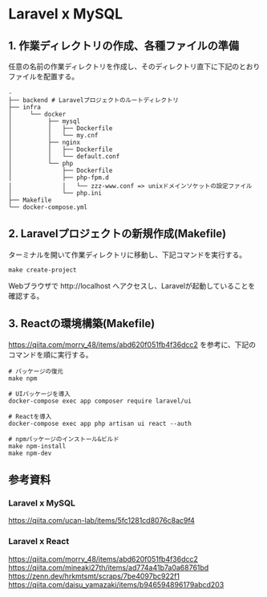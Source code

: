 # Laravel x MySQL

## 1. 作業ディレクトリの作成、各種ファイルの準備

任意の名前の作業ディレクトリを作成し、そのディレクトリ直下に下記のとおりファイルを配置する。
```
.
├── backend # Laravelプロジェクトのルートディレクトリ
├── infra
│     └── docker
│          ├── mysql
│          │   ├── Dockerfile
│          │   └── my.cnf
│          ├── nginx
│          │   ├── Dockerfile
│          │   └── default.conf
│          └── php
│              ├── Dockerfile
│              ├── php-fpm.d
│              │   └── zzz-www.conf => unixドメインソケットの設定ファイル
│              └── php.ini
├── Makefile
└── docker-compose.yml
```

## 2. Laravelプロジェクトの新規作成(Makefile)

ターミナルを開いて作業ディレクトリに移動し、下記コマンドを実行する。
```
make create-project
```
Webブラウザで http://localhost へアクセスし、Laravelが起動していることを確認する。

## 3. Reactの環境構築(Makefile)

https://qiita.com/morry_48/items/abd620f051fb4f36dcc2 を参考に、下記のコマンドを順に実行する。
```
# パッケージの復元
make npm

# UIパッケージを導入
docker-compose exec app composer require laravel/ui

# Reactを導入
docker-compose exec app php artisan ui react --auth

# npmパッケージのインストール&ビルド
make npm-install
make npm-dev
```

## 参考資料

### Laravel x MySQL

https://qiita.com/ucan-lab/items/5fc1281cd8076c8ac9f4

### Laravel x React

https://qiita.com/morry_48/items/abd620f051fb4f36dcc2<br>
https://qiita.com/mineaki27th/items/ad774a41b7a0a68761bd<br>
https://zenn.dev/hrkmtsmt/scraps/7be4097bc922f1<br>
https://qiita.com/daisu_yamazaki/items/b946594896179abcd203
